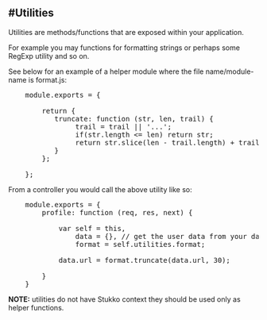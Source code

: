 #Utilities
----

Utilities are methods/functions that are exposed within your application. 

For example you may functions for formatting strings or perhaps some RegExp utility and so on.

See below for an example of a helper module where the file name/module-name is format.js:

<pre>
    module.exports = {
        
        return {        
           truncate: function (str, len, trail) {
                trail = trail || '...';   
                if(str.length <= len) return str;
                return str.slice(len - trail.length) + trail;
           }        
        };     
        
    };
</pre>

From a controller you would call the above utility like so:

<pre>
    module.exports = {
        profile: function (req, res, next) {                  
            
            var self = this,
                data = {}, // get the user data from your database.
                format = self.utilities.format;
                
            data.url = format.truncate(data.url, 30);
            
        }
    }
</pre>

**NOTE:** utilities do not have Stukko context they should be used only as helper functions.
